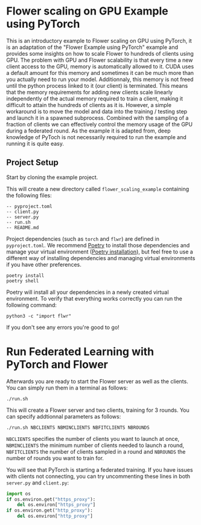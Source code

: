# Flower scaling on GPU Example using PyTorch

This is an introductory example to Flower scaling on GPU using PyTorch, it is an adaptation of the "Flower Example using PyTorch" example and provides some insights on how to scale Flower to hundreds of clients using GPU. The problem with GPU and Flower scalability is that every time a new client access to the GPU, memory is automatically allowed to it. CUDA uses a default amount for this memory and sometimes it can be much more than you actually need to run your model. Additionnaly, this memory is not freed until the python process linked to it (our client) is terminated. This means that the memory requirements for adding new clients scale linearly independently of the actual memory required to train a client, making it difficult to attain the hundreds of clients as it is. However, a simple workaround is to move the model and data into the training / testing step and launch it in a spawned subprocess. Combined with the sampling of a fraction of clients we can effectively control the memory usage of the GPU during a federated round. As the example it is adapted from, deep knowledge of PyToch is not necessarily required to run the example and running it is quite easy.

## Project Setup

Start by cloning the example project. 

This will create a new directory called `flower_scaling_example` containing the following files:

```shell
-- pyproject.toml
-- client.py
-- server.py
-- run.sh
-- README.md
```

Project dependencies (such as `torch` and `flwr`) are defined in `pyproject.toml`. We recommend [Poetry](https://python-poetry.org/docs/) to install those dependencies and manage your virtual environment ([Poetry installation](https://python-poetry.org/docs/#installation)), but feel free to use a different way of installing dependencies and managing virtual environments if you have other preferences.

```shell
poetry install
poetry shell
```

Poetry will install all your dependencies in a newly created virtual environment. To verify that everything works correctly you can run the following command:

```shell
python3 -c "import flwr"
```

If you don't see any errors you're good to go!

# Run Federated Learning with PyTorch and Flower

Afterwards you are ready to start the Flower server as well as the clients. You can simply run them in a terminal as follows:

```shell
./run.sh
```

This will create a Flower server and two clients, training for 3 rounds. You can specify addtionnal parameters as follows:

```shell
./run.sh NBCLIENTS NBMINCLIENTS NBFITCLIENTS NBROUNDS
```

`NBCLIENTS` specifies the number of clients you want to launch at once, `NBMINCLIENTS` the minimum number of clients needed to launch a round, `NBFITCLIENTS` the number of clients sampled in a round and `NBROUNDS` the number of rounds you want to train for.


You will see that PyTorch is starting a federated training. If you have issues with clients not connecting, you can try uncommenting these lines in both `server.py` and `client.py`:

```python
import os
if os.environ.get("https_proxy"):
    del os.environ["https_proxy"]
if os.environ.get("http_proxy"):
    del os.environ["http_proxy"]
```
